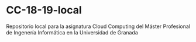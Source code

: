 # CC-18-19-local
Repositorio local para la asignatura Cloud Computing del Máster Profesional de Ingenería Informática en la Universidad de Granada
